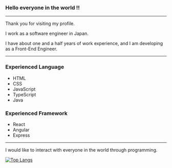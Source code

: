 
<!--
**shogo4131/shogo4131** is a ✨ _special_ ✨ repository because its `README.md` (this file) appears on your GitHub profile.

Here are some ideas to get you started:

- 🔭 I’m currently working on ...
- 🌱 I’m currently learning ...
- 👯 I’m looking to collaborate on ...
- 🤔 I’m looking for help with ...
- 💬 Ask me about ...
- 📫 How to reach me: ...
- 😄 Pronouns: ...
- ⚡ Fun fact: ...
-->

### Hello everyone in the world !!
---

Thank you for visiting my profile.

I work as a software engineer in Japan. 

I have about one and a half years of work experience, and I am developing as a Front-End Engineer.

---
### Experienced Language
- HTML
- CSS
- JavaScript
- TypeScript
- Java

### Experienced Framework
- React
- Angular
- Express

---

I would like to interact with everyone in the world through programming.



[![Top Langs](https://github-readme-stats.vercel.app/api/top-langs/?username=shogo4131)](https://github.com/anuraghazra/github-readme-stats)
